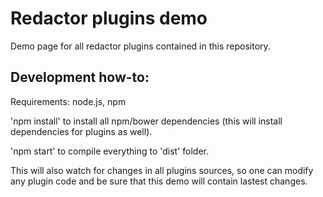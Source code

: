 Redactor plugins demo
======================

Demo page for all redactor plugins contained in this repository.

Development how-to:
-------------------

Requirements: node.js, npm

'npm install' to install all npm/bower dependencies (this will install dependencies for plugins as well).

'npm start' to compile everything to 'dist' folder.

This will also watch for changes in all plugins sources, so one can modify any plugin code and be sure that this demo will contain lastest changes.

